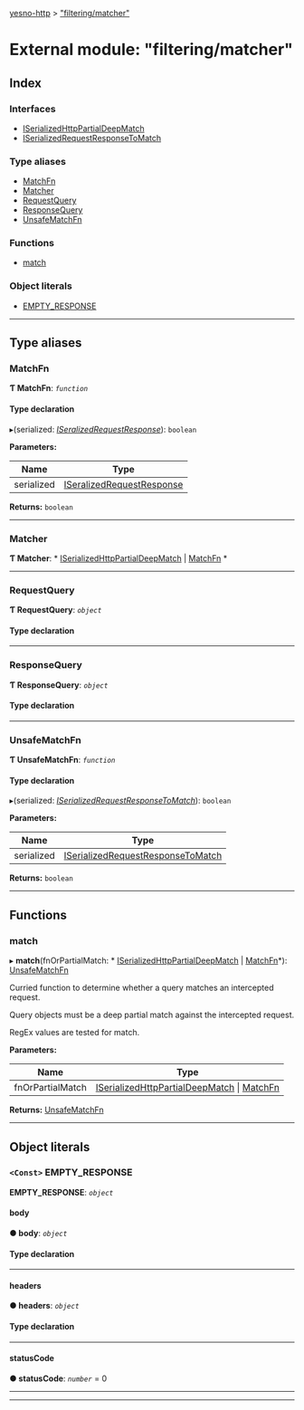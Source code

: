 [yesno-http](../README.md) > ["filtering/matcher"](../modules/_filtering_matcher_.md)

# External module: "filtering/matcher"

## Index

### Interfaces

* [ISerializedHttpPartialDeepMatch](../interfaces/_filtering_matcher_.iserializedhttppartialdeepmatch.md)
* [ISerializedRequestResponseToMatch](../interfaces/_filtering_matcher_.iserializedrequestresponsetomatch.md)

### Type aliases

* [MatchFn](_filtering_matcher_.md#matchfn)
* [Matcher](_filtering_matcher_.md#matcher)
* [RequestQuery](_filtering_matcher_.md#requestquery)
* [ResponseQuery](_filtering_matcher_.md#responsequery)
* [UnsafeMatchFn](_filtering_matcher_.md#unsafematchfn)

### Functions

* [match](_filtering_matcher_.md#match)

### Object literals

* [EMPTY_RESPONSE](_filtering_matcher_.md#empty_response)

---

## Type aliases

<a id="matchfn"></a>

###  MatchFn

**Ƭ MatchFn**: *`function`*

#### Type declaration
▸(serialized: *[ISeralizedRequestResponse](../interfaces/_http_serializer_.iseralizedrequestresponse.md)*): `boolean`

**Parameters:**

| Name | Type |
| ------ | ------ |
| serialized | [ISeralizedRequestResponse](../interfaces/_http_serializer_.iseralizedrequestresponse.md) |

**Returns:** `boolean`

___
<a id="matcher"></a>

###  Matcher

**Ƭ Matcher**: * [ISerializedHttpPartialDeepMatch](../interfaces/_filtering_matcher_.iserializedhttppartialdeepmatch.md) &#124; [MatchFn](_filtering_matcher_.md#matchfn)
*

___
<a id="requestquery"></a>

###  RequestQuery

**Ƭ RequestQuery**: *`object`*

#### Type declaration

___
<a id="responsequery"></a>

###  ResponseQuery

**Ƭ ResponseQuery**: *`object`*

#### Type declaration

___
<a id="unsafematchfn"></a>

###  UnsafeMatchFn

**Ƭ UnsafeMatchFn**: *`function`*

#### Type declaration
▸(serialized: *[ISerializedRequestResponseToMatch](../interfaces/_filtering_matcher_.iserializedrequestresponsetomatch.md)*): `boolean`

**Parameters:**

| Name | Type |
| ------ | ------ |
| serialized | [ISerializedRequestResponseToMatch](../interfaces/_filtering_matcher_.iserializedrequestresponsetomatch.md) |

**Returns:** `boolean`

___

## Functions

<a id="match"></a>

###  match

▸ **match**(fnOrPartialMatch: * [ISerializedHttpPartialDeepMatch](../interfaces/_filtering_matcher_.iserializedhttppartialdeepmatch.md) &#124; [MatchFn](_filtering_matcher_.md#matchfn)*): [UnsafeMatchFn](_filtering_matcher_.md#unsafematchfn)

Curried function to determine whether a query matches an intercepted request.

Query objects must be a deep partial match against the intercepted request.

RegEx values are tested for match.

**Parameters:**

| Name | Type |
| ------ | ------ |
| fnOrPartialMatch |  [ISerializedHttpPartialDeepMatch](../interfaces/_filtering_matcher_.iserializedhttppartialdeepmatch.md) &#124; [MatchFn](_filtering_matcher_.md#matchfn)|

**Returns:** [UnsafeMatchFn](_filtering_matcher_.md#unsafematchfn)

___

## Object literals

<a id="empty_response"></a>

### `<Const>` EMPTY_RESPONSE

**EMPTY_RESPONSE**: *`object`*

<a id="empty_response.body"></a>

####  body

**● body**: *`object`*

#### Type declaration

___
<a id="empty_response.headers"></a>

####  headers

**● headers**: *`object`*

#### Type declaration

___
<a id="empty_response.statuscode"></a>

####  statusCode

**● statusCode**: *`number`* = 0

___

___

